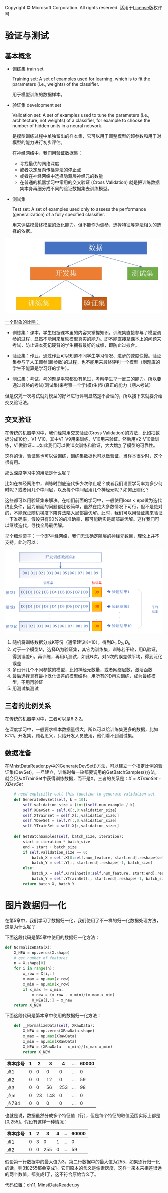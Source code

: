 Copyright © Microsoft Corporation. All rights reserved.
  适用于[License](https://github.com/Microsoft/ai-edu/blob/master/LICENSE.md)版权许可

# 验证与测试

## 基本概念

- 训练集 train set

  Training set: A set of examples used for learning, which is to fit the parameters (i.e., weights) of the classifier. 
  
  用于模型训练的数据样本。

- 验证集 development set

  Validation set: A set of examples used to tune the parameters (i.e., architecture, not weights) of a classifier, for example to choose the number of hidden units in a neural network. 

  是模型训练过程中单独留出的样本集，它可以用于调整模型的超参数和用于对模型的能力进行初步评估。
  
  在神经网络中，我们用验证数据集：
  - 寻找最优的网络深度
  - 或者决定反向传播算法的停止点
  - 或者在神经网络中选择隐藏层神经元的数量
  - 在普通的机器学习中常用的交叉验证 (Cross Validation) 就是把训练数据集本身再细分成不同的验证数据集去训练模型。

- 测试集

  Test set: A set of examples used only to assess the performance (generalization) of a fully specified classifier. 

  用来评估模最终模型的泛化能力。但不能作为调参、选择特征等算法相关的选择的依据。

<img src="./Images/11/dataset.jpg"/>

[一个形象的比喻：](https://blog.csdn.net/kieven2008/article/details/81582591)

- 训练集：课本，学生根据课本里的内容来掌握知识。训练集直接参与了模型调参的过程，显然不能用来反映模型真实的能力。即不能直接拿课本上的问题来考试，防止课本死记硬背的学生拥有最好的成绩，即防止过拟合。

- 验证集：作业，通过作业可以知道不同学生学习情况、进步的速度快慢。验证集参与了人工调参(超参数)的过程，也不能用来最终评判一个模型（刷题库的学生不能算是学习好的学生）。

- 测试集：考试，考的题是平常都没有见过，考察学生举一反三的能力。所以要通过最终的考试(测试集)来考察一个学(模)生(型)真正的能力（期末考试）

但是仅凭一次考试就对模型的好坏进行评判显然是不合理的，所以接下来就要介绍交叉验证法。

## 交叉验证

在传统的机器学习中，我们经常用交叉验证(Cross Validation)的方法，比如把数据分成10份，V1-V10，其中V1-V9用来训练，V10用来验证。然后用V2-V10做训练，V1做验证......如此我们可以做10次训练和验证，大大增加了模型的可靠性。

这样的话，验证集也可以做训练，训练集数据也可以做验证，当样本很少时，这个很有用。

那么深度学习中的用法是什么呢？

比如在神经网络中，训练时到底迭代多少次停止呢？或者我们设置学习率为多少何时呢？或者用几个中间层，以及每个中间层用几个神经元呢？如何正则化？

这些都可以用验证集来解决。在咱们前面的学习中，一般使用loss < eps做为迭代终止条件，因为前面的问题都比较简单，虽然在绝大多数情况下可行，但不是绝对的，不能保证随机梯度下降算法陷入局部最优解。此时，我们可以用验证集来验证一下准确率，假设只有90%的的准确率，那可能确实是局部最优解。这样我们可以继续迭代，寻找全局最优解。

举个糖炒栗子：一个BP神经网络，我们无法确定隐层的神经元数目，理论上并不支持。此时可以：

<img src="./Images/11/CrossValidation.png"/>

1. 随机将训练数据分成K等份（通常建议K=10），得到$D_1, D_2, D_k$
2. 对于一个模型M，选择$D_i$为验证集，其它为训练集，训练若干轮，用$D_i$验证，得到误差$E_i$。再训练，再用$D_i$测试，如此N次。对N次的误差做平均，得到泛化误差
3. 多设计几个不同参数的模型，比如神经元数量，或者网络层数，激活函数
4. 最后选择具有最小泛化误差的模型结构，用所有的D再次训练，成为最终模型，不用再验证
5. 用测试集测试


## 三者的比例关系

在传统的机器学习中，三者可以是6:2:2。

在深度学习中，一般要求样本数据量很大，所以可以给训练集更多的数据，比如8:1:1。开发集，顾名思义，只给开发人员使用，他们看不到测试集。

## 数据准备

在MnistDataReader.py中的GenerateDevSet()方法，可以建立一个指定比例的验证集(DevSet)，一旦建立，训练时每一轮都要调用的GetBatchSamples()方法，就会只从XTrainSet中获得训练数据，而不是X。三者的关系是：$X = XTrainSet + XDevSet$

```Python
    # need explicitly call this function to generate validation set
    def GenerateDevSet(self, k = 10):
        self.validation_size = (int)(self.num_example / k)
        self.XDevSet = self.X[:,0:validation_size]
        self.XTrainSet = self.X[:,validation_size:]
        self.YDevSet = self.Y[:,0:validation_size]
        self.YTrainSet = self.X[:,validation_size:]

    def GetBatchSamples(self, batch_size, iteration):
        start = iteration * batch_size
        end = start + batch_size
        if self.validation_size == 0:
            batch_X = self.X[0:self.num_feature, start:end].reshape(self.num_feature, batch_size)
            batch_Y = self.Y[:, start:end].reshape(-1, batch_size)
        else:
            batch_X = self.XTrainSet[0:self.num_feature, start:end].reshape(self.num_feature, batch_size)
            batch_Y = self.YTrainSet[:, start:end].reshape(-1, batch_size)
        return batch_X, batch_Y
```


# 图片数据归一化

在第5章中，我们学习了数据归一化，我们使用了不一样的归一化数据处理方法，这是为什么呢？

下面这段代码是第5章中使用的数据归一化方法：

```Python
def NormalizeData(X):
    X_NEW = np.zeros(X.shape)
    # get number of features
    n = X.shape[0]
    for i in range(n):
        x_row = X[i,:]
        x_max = np.max(x_row)
        x_min = np.min(x_row)
        if x_max != x_min:
            x_new = (x_row - x_min)/(x_max-x_min)
            X_NEW[i,:] = x_new
    return X_NEW
```

下面这段代码是第本章中使用的数据归一化方法：
```Python
    def __NormalizeData(self, XRawData):
        X_NEW = np.zeros(XRawData.shape)
        x_max = np.max(XRawData)
        x_min = np.min(XRawData)
        X_NEW = (XRawData - x_min)/(x_max-x_min)
        return X_NEW
```

|样本序号|1|2|3|4|...|60000|
|---|---|----|---|--|--|--|
|点1|0|0|0|0|...|0|
|点2|0|0|12|0|...|59|
|点3|0|0|56|253|...|98|
|点m|0|23|148|0|...|0|
|点784|0|0|0|0|...|0|

也就是说，数据虽然分成多个特征值（行），但是每个特征的取值范围实际上都是[0,255]。假设有这样一种情况：

|样本序号|1|2|3|4|...|60000|
|---|---|----|---|--|--|--|
|点1|0|3|0|1|...|0|
|点2|0|0|255|0|...|59|

假设第一行数据中的最大值为3，第二行数据中的最大值为255，如果逐行归一化的话，则3和255都会变成1。它们原本的含义是像素灰度，这样一来本来相差很远的两个数值，都变成1了，这不符合原始含义了。

代码位置：ch11, MinstDataReader.py
